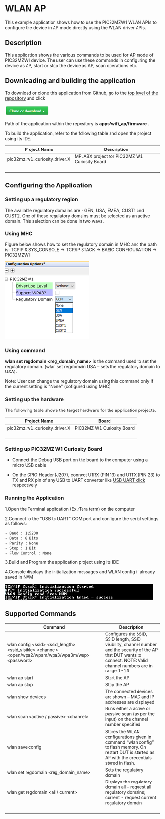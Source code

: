 # WLAN AP

This example application shows how to use the PIC32MZW1 WLAN APIs to configure the device in AP mode directly using the WLAN driver APIs.

## Description

This application shows the various commands to be used for AP mode of PIC32MZW1 device. The user can use these commands in configuring the device as AP, start or stop the device as AP, scan operations etc.

## Downloading and building the application

To download or clone this application from Github, go to the [top level of the repository](https://github.com/Microchip-MPLAB-Harmony/wireless_apps_pic32mzw1_wfi32e01) and click

![clone](images/GUID-5A0898D6-366C-4E6D-9FC4-DD3725922C4E-low.png)

Path of the application within the repository is **apps/wifi\_ap/firmware** .

To build the application, refer to the following table and open the project using its IDE.

|Project Name|Description|
|------------|-----------|
|pic32mz\_w1\_curiosity\_driver.X|MPLABX project for PIC32MZ W1 Curiosity Board|
| | |

## Configuring the Application

### Setting up a regulatory region

The available regulatory domains are - GEN, USA, EMEA, CUST1 and CUST2. One of these regulatory domains must be selected as an active domain. This selection can be done in two ways.

### Using MHC

Figure below shows how to set the regulatory domain in MHC and the path is: TCPIP & SYS\_CONSOLE -\> TCP/IP STACK -\> BASIC CONFIGURATION -\> PIC32MZW1

![mhc_regulatory](images/GUID-7F24CDA5-0D8B-4E1F-912E-0B0DDE7E0012-low.png)

### Using command

**wlan set regdomain <reg\_domain\_name\>** is the command used to set the regulatory domain. \(wlan set regdomain USA – sets the regulatory domain to USA\).

Note: User can change the regulatory domain using this command only if the current setting is "None" \(cofigured using MHC\)

### Setting up the hardware

The following table shows the target hardware for the application projects.

|Project Name|Board|
|------------|-----|
|pic32mz\_w1\_curiosity\_driver.X|PIC32MZ W1 Curiosity Board|
| | |

### Setting up PIC32MZ W1 Curiosity Board

-   Connect the Debug USB port on the board to the computer using a micro USB cable

-   On the GPIO Header \(J207\), connect U1RX \(PIN 13\) and U1TX \(PIN 23\) to TX and RX pin of any USB to UART converter like [USB UART click](https://www.mikroe.com/usb-uart-click) respectively


### Running the Application

1.Open the Terminal application \(Ex.:Tera term\) on the computer

2.Connect to the "USB to UART" COM port and configure the serial settings as follows:

```
- Baud : 115200
- Data : 8 Bits
- Parity : None
- Stop : 1 Bit
- Flow Control : None
```

3.Build and Program the application project using its IDE

4.Console displays the initialization messages and WLAN config if already saved in NVM

![output](images/GUID-4F13B216-7CD6-4D85-A301-B1B813E65CCD-low.png)

## Supported Commands

|Command|Description|
|-------|-----------|
|wlan config <ssid\> <ssid\_length\> <ssid\_visible\> <channel\> <open/wpa2/wpam/wpa3/wpa3m/wep\> <password\>|Configures the SSID, SSID length, SSID visibility, channel number and the security of the AP that DUT wants to connect. NOTE: Valid channel numbers are in range 1-13|
|wlan ap start|Start the AP|
|wlan ap stop|Stop the AP|
|wlan show devices|The connected devices are shown – MAC and IP addresses are displayed|
|wlan scan <active / passive\> <channel\>|Runs either a active or passive scan \(as per the input\) on the channel number specified|
|wlan save config|Stores the WLAN configurations given in command “wlan config” to flash memory. On restart DUT is started as AP with the credentials stored in flash.|
|wlan set regdomain <reg\_domain\_name\>|Sets the regulatory domain|
|wlan get regdomain <all / current\>|Displays the regulatory domain all – request all regulatory domains; current - request current regulatory domain|
| | |

